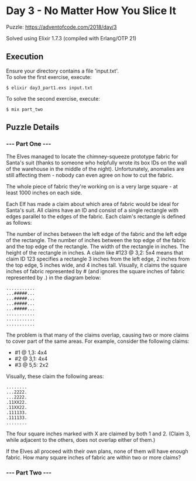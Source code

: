 # Day 3 - No Matter How You Slice It

Puzzle:
https://adventofcode.com/2018/day/3

Solved using Elixir 1.7.3 (compiled with Erlang/OTP 21)

## Execution

Ensure your directory contains a file 'input.txt'.  
To solve the first exercise, execute:

```
$ elixir day3_part1.exs input.txt
```

To solve the second exercise, execute:

```
$ mix part_two
```

## Puzzle Details

### --- Part One ---

The Elves managed to locate the chimney-squeeze prototype fabric for Santa's suit (thanks to someone who helpfully wrote its box IDs on the wall of the warehouse in the middle of the night). Unfortunately, anomalies are still affecting them - nobody can even agree on how to cut the fabric.

The whole piece of fabric they're working on is a very large square - at least 1000 inches on each side.

Each Elf has made a claim about which area of fabric would be ideal for Santa's suit. All claims have an ID and consist of a single rectangle with edges parallel to the edges of the fabric. Each claim's rectangle is defined as follows:

The number of inches between the left edge of the fabric and the left edge of the rectangle.
The number of inches between the top edge of the fabric and the top edge of the rectangle.
The width of the rectangle in inches.
The height of the rectangle in inches.
A claim like \#123 @ 3,2: 5x4 means that claim ID 123 specifies a rectangle 3 inches from the left edge, 2 inches from the top edge, 5 inches wide, and 4 inches tall. Visually, it claims the square inches of fabric represented by # (and ignores the square inches of fabric represented by .) in the diagram below:

```...........
...........
...#####...
...#####...
...#####...
...#####...
...........
...........
...........
```

The problem is that many of the claims overlap, causing two or more claims to cover part of the same areas. For example, consider the following claims:

* #1 @ 1,3: 4x4
* #2 @ 3,1: 4x4
* #3 @ 5,5: 2x2

Visually, these claim the following areas:

```
........
...2222.
...2222.
.11XX22.
.11XX22.
.111133.
.111133.
........
```

The four square inches marked with X are claimed by both 1 and 2. (Claim 3, while adjacent to the others, does not overlap either of them.)

If the Elves all proceed with their own plans, none of them will have enough fabric. How many square inches of fabric are within two or more claims?

### --- Part Two ---
